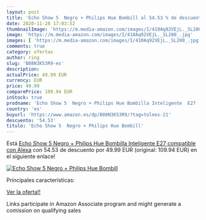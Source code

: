 ```yaml
---
layout: post
title: 'Echo Show 5  Negro + Philips Hue Bombill al 54.53 % de descuento'
date: 2020-11-20 17:03:52
thumbnailImage: 'https://m.media-amazon.com/images/I/410Aq92VEjL._SL200_.jpg'
image: 'https://m.media-amazon.com/images/I/410Aq92VEjL._SL200_.jpg'
images: [ 'https://m.media-amazon.com/images/I/410Aq92VEjL._SL200_.jpg' ]
comments: true
category: ofertas
author: ring
slug: 'B08N3K53R9-es'
description:
actualPrice: 49.99 EUR
currency: EUR
price: 49.99
comparePrice: 109.94 EUR
inStock: true
prodname: 'Echo Show 5  Negro + Philips Hue Bombilla Inteligente  E27   compatible con Alexa'
country: 'es'
buyurl: 'https://www.amazon.es/dp/B08N3K53R9/?tag=tolees-21'
descuento: '54.53'
titulo: 'Echo Show 5  Negro + Philips Hue Bombill'
---
```


Está [Echo Show 5  Negro + Philips Hue Bombilla Inteligente  E27   compatible con Alexa](https://www.amazon.es/dp/B08N3K53R9/?tag=tolees-21) con 54.53 de descuento por 49.99 EUR (original: 109.94 EUR) en el siguiente enlace!

[![Echo Show 5  Negro + Philips Hue Bombill](https://m.media-amazon.com/images/I/410Aq92VEjL._SL200_.jpg)](https://www.amazon.es/dp/B08N3K53R9/?tag=tolees-21)

Principales características:


[Ver la oferta!!](https://www.amazon.es/dp/B08N3K53R9/?tag=tolees-21)

Links participate in Amazon Associate program and might generate a comission on qualifying sales


